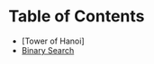 # Table of Contents
- [Tower of Hanoi]
- [Binary Search](https://githb.com/miltonorlando/Algorithms-Practice/tree/main/BinarySearch)
